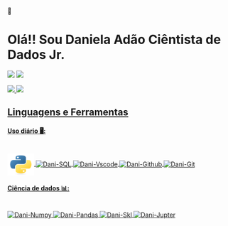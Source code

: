 👋
# Olá!! Sou Daniela Adão Ciêntista de Dados Jr.
<a href = "mailto:daniacadam@gmail.com"><img src="https://img.shields.io/badge/-Gmail-%23333?style=for-the-badge&logo=gmail&logoColor=white" target="_blank"></a>
<a href="https://www.linkedin.com/in/daniela-adão-a521921a1" target="_blank"><img src="https://img.shields.io/badge/-LinkedIn-%230077B5?style=for-the-badge&logo=linkedin&logoColor=white" target="_blank"></a> 

<div align="left">
<a href="https://github.com/daniadao">
<img height="180em" src="https://github-readme-stats.vercel.app/api?username=daniadao&show_icons=true&theme=midnight-purple&include_all_commits=true&count_private=true"/>
<img height="180" src="https://github-readme-stats.vercel.app/api/top-langs/?username=daniadao&layout=compact&langs_count=7&theme=midnight-purple"/>
</div>
  
 ## **Linguagens e Ferramentas**
  ####  Uso diário 🖥️:
 <div style="display: inline_block"><br>
   <img align="center" alt="Dani-Python" height="50" width="60" src="https://raw.githubusercontent.com/devicons/devicon/master/icons/python/python-original.svg">
   <img align="center" alt="Dani-SQL" height="50" width="60" src="https://cdn.jsdelivr.net/gh/devicons/devicon/icons/mysql/mysql-original-wordmark.svg">
   <img  align="center" alt="Dani-Vscode" height="50" width="60" src="https://cdn.jsdelivr.net/gh/devicons/devicon/icons/vscode/vscode-plain-wordmark.svg"> 
   <img align="center" alt="Dani-Github" height="50" width="60" src="https://cdn.jsdelivr.net/gh/devicons/devicon/icons/github/github-original-wordmark.svg">
   <img align="center" alt="Dani-Git" height="50" width="60" src="https://cdn.jsdelivr.net/gh/devicons/devicon/icons/git/git-plain-wordmark.svg">
  </div>
  
  ####  Ciência de dados 📊:
 <div style="display: inline_block"><br>
   <img align="center" alt="Dani-Numpy" height="50" width="60" src="https://cdn.jsdelivr.net/gh/devicons/devicon/icons/numpy/numpy-original-wordmark.svg">
   <img align="center" alt="Dani-Pandas" height="50" width="60" src="https://cdn.jsdelivr.net/gh/devicons/devicon/icons/pandas/pandas-original-wordmark.svg">
 <img align="center" alt="Dani-Skl" height="50" width="60" src="https://upload.wikimedia.org/wikipedia/commons/0/05/Scikit_learn_logo_small.svg">
   <img align="center" alt="Dani-Jupter" height="50" width="60" src="https://cdn.jsdelivr.net/gh/devicons/devicon/icons/jupyter/jupyter-original-wordmark.svg" />
   
 </div> 

  
  
